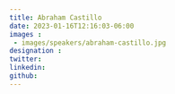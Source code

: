 ```yaml
---
title: Abraham Castillo
date: 2023-01-16T12:16:03-06:00
images : 
 - images/speakers/abraham-castillo.jpg
designation : 
twitter: 
linkedin: 
github: 
---
```


